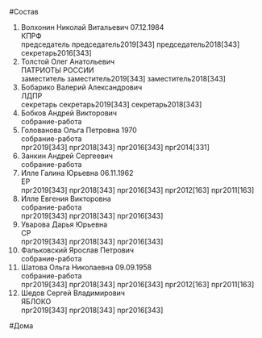 #Состав  
1. Волхонин Николай Витальевич 07.12.1984  
    КПРФ  
    председатель председатель2019[343] председатель2018[343] секретарь2016[343]  
2. Толстой Олег Анатольевич  
    ПАТРИОТЫ РОССИИ  
    заместитель заместитель2019[343] заместитель2018[343]  
3. Бобарико Валерий Александрович  
    ЛДПР  
    секретарь секретарь2019[343] секретарь2018[343]  
4. Бобков Андрей Викторович  
    собрание-работа  
5. Голованова Ольга Петровна 1970  
    собрание-работа  
    прг2019[343] прг2018[343] прг2016[343] прг2014[331]  
6. Занкин Андрей Сергеевич  
    собрание-работа  
7. Илле Галина Юрьевна 06.11.1962  
    ЕР  
    прг2019[343] прг2018[343] прг2016[343] прг2012[163] прг2011[163]  
8. Илле Евгения Викторовна  
    собрание-работа  
    прг2019[343] прг2018[343] прг2016[343]  
9. Уварова Дарья Юрьевна  
    СР  
    прг2019[343] прг2018[343] прг2016[343]  
10. Фальковский Ярослав Петрович  
    собрание-работа  
11. Шатова Ольга Николаевна 09.09.1958  
    собрание-работа  
    прг2019[343] прг2018[343] прг2016[343] прг2012[163] прг2011[163]  
12. Шедов Сергей Владимирович  
    ЯБЛОКО  
    прг2019[343] прг2018[343] прг2016[343]  
  
#Дома  
